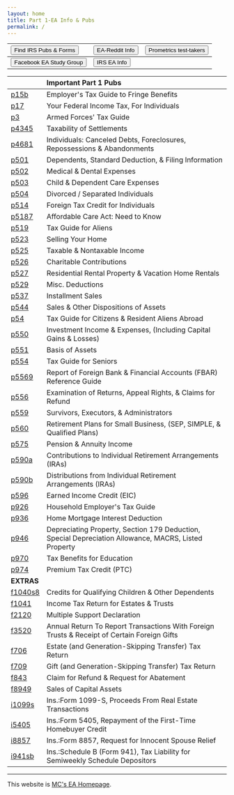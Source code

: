 ```yaml
---
layout: home
title: Part 1-EA Info & Pubs
permalink: /
---
```


<script>
function buttonEA() { window.open("https://www.irs.gov/tax-professionals/enrolled-agents"); }
function buttonForms() { window.open("https://www.irs.gov/forms-Ins."); }
function buttonReddit() { window.open("https://www.reddit.com/r/enrolledagent/"); }
function buttonFB() { window.open("https://www.facebook.com/groups/eastudygroup"); }
function buttonPM() { window.open("https://www.prometric.com/test-takers/search/irs"); }
</script>

| <button onclick="buttonForms()">Find IRS Pubs & Forms</button> | <button onclick="buttonReddit()">EA-Reddit Info</button> | <button onclick="buttonPM()">Prometrics test-takers</button> |
|:-|:-|:-
|  <button onclick="buttonFB()">Facebook EA Study Group</button> | <button onclick="buttonEA()">IRS EA Info</button> |

|   | **Important Part 1 Pubs** |
|:--|:--|
| [p15b](/ea/pmd/view.p15b) | Employer's Tax Guide to Fringe Benefits |
| [p17](/ea/pmd/view.p17) | Your Federal Income Tax, For Individuals |
| [p3](/ea/pmd/view.p3) | Armed Forces' Tax Guide |
| [p4345](/ea/pmd/view.p4345) | Taxability of Settlements |
| [p4681](/ea/pmd/view.p4681) | Individuals: Canceled Debts, Foreclosures, Repossessions & Abandonments |
| [p501](/ea/pmd/view.p501) | Dependents, Standard Deduction, & Filing Information |
| [p502](/ea/pmd/view.p502) | Medical & Dental Expenses |
| [p503](/ea/pmd/view.p503) | Child & Dependent Care Expenses |
| [p504](/ea/pmd/view.p504) | Divorced / Separated Individuals |
| [p514](/ea/pmd/view.p514) | Foreign Tax Credit for Individuals |
| [p5187](/ea/pmd/view.p5187) | Affordable Care Act: Need to Know |
| [p519](/ea/pmd/view.p519) | Tax Guide for Aliens |
| [p523](/ea/pmd/view.p523) | Selling Your Home |
| [p525](/ea/pmd/view.p525) | Taxable & Nontaxable  Income |
| [p526](/ea/pmd/view.p526) | Charitable Contributions |
| [p527](/ea/pmd/view.p527) | Residential Rental Property & Vacation Home Rentals |
| [p529](/ea/pmd/view.p529) | Misc. Deductions |
| [p537](/ea/pmd/view.p537) | Installment Sales |
| [p544](/ea/pmd/view.p544) | Sales & Other  Dispositions of Assets |
| [p54](/ea/pmd/view.p54) | Tax Guide for Citizens & Resident Aliens Abroad |
| [p550](/ea/pmd/view.p550) | Investment Income & Expenses, (Including Capital Gains & Losses)  |
| [p551](/ea/pmd/view.p551) | Basis of Assets |
| [p554](/ea/pmd/view.p554) | Tax Guide for Seniors |
| [p5569](/ea/pmd/view.p5569) | Report of Foreign Bank & Financial Accounts (FBAR) Reference Guide |
| [p556](/ea/pmd/view.p556) | Examination of Returns, Appeal Rights, & Claims for Refund |
| [p559](/ea/pmd/view.p559) | Survivors, Executors, & Administrators |
| [p560](/ea/pmd/view.p560) | Retirement Plans for Small Business, (SEP, SIMPLE, & Qualified Plans) |
| [p575](/ea/pmd/view.p575) | Pension & Annuity Income |
| [p590a](/ea/pmd/view.p590a) | Contributions to Individual Retirement Arrangements (IRAs) |
| [p590b](/ea/pmd/view.p590b) | Distributions from Individual Retirement Arrangements (IRAs) |
| [p596](/ea/pmd/view.p596) | Earned Income Credit (EIC) |
| [p926](/ea/pmd/view.p926) | Household Employer's Tax Guide |
| [p936](/ea/pmd/view.p936) | Home Mortgage Interest Deduction |
| [p946](/ea/pmd/view.p946) | Depreciating  Property, Section 179 Deduction, Special Depreciation Allowance, MACRS, Listed Property |
| [p970](/ea/pmd/view.p970) | Tax Benefits for Education |
| [p974](/ea/pmd/view.p974) | Premium Tax Credit (PTC) |
|**EXTRAS**||
| [f1040s8](/ea/pmd/view.f1040s8812) | Credits for Qualifying Children & Other Dependents |
| [f1041](/ea/pmd/view.f1041) | Income Tax Return for Estates & Trusts |
| [f2120](/ea/pmd/view.f2120) | Multiple Support Declaration |
| [f3520](/ea/pmd/view.f3520) | Annual Return To Report Transactions With Foreign Trusts & Receipt of Certain Foreign Gifts |
| [f706](/ea/pmd/view.f706) | Estate (and Generation-Skipping Transfer) Tax Return |
| [f709](/ea/pmd/view.f709) | Gift (and Generation-Skipping Transfer) Tax Return |
| [f843](/ea/pmd/view.f843) | Claim for Refund & Request for Abatement |
| [f8949](/ea/pmd/view.f8949) | Sales of Capital Assets |
| [i1099s](/ea/pmd/view.i1099s) | Ins.:Form 1099-S, Proceeds From Real Estate Transactions |
| [i5405](/ea/pmd/view.i5405) | Ins.:Form 5405, Repayment of the First-Time Homebuyer Credit |
| [i8857](/ea/pmd/view.i8857) | Ins.:Form 8857,  Request for Innocent Spouse Relief |
| [i941sb](/ea/pmd/view.i941sb) | Ins.:Schedule B (Form 941), Tax Liability for Semiweekly Schedule Depositors |

---

This website is [MC's EA Homepage](https://mcc-us.github.io/ea/).